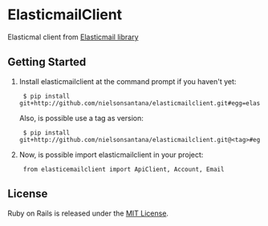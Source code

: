 # ElasticmailClient

Elasticmal client from [Elasticmail library](http://api.elasticemail.com/public/client/python)

## Getting Started

1. Install elasticmailclient at the command prompt if you haven't yet:

        $ pip install git+http://github.com/nielsonsantana/elasticmailclient.git#egg=elasticmailclient

    Also, is possible use a tag as version:

        $ pip install git+http://github.com/nielsonsantana/elasticmailclient.git@<tag>#egg=elasticmailclient

2. Now, is possible import elasticmailclient in your project:

		from elasticemailclient import ApiClient, Account, Email


## License

Ruby on Rails is released under the [MIT License](https://opensource.org/licenses/MIT).